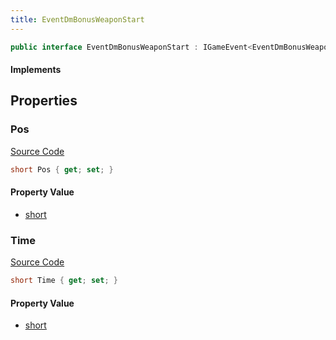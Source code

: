 ```yaml
---
title: EventDmBonusWeaponStart
---
```


```csharp
public interface EventDmBonusWeaponStart : IGameEvent<EventDmBonusWeaponStart>
```

#### Implements

## Properties

### Pos

[Source Code](https://github.com/swiftly-solution/swiftlys2/blob/main/managed/src/SwiftlyS2.Generated/GameEvents/Interfaces/EventDmBonusWeaponStart.cs#L30)

```csharp
short Pos { get; set; }
```

#### Property Value

- [short](https://learn.microsoft.com/dotnet/api/system.int16)

### Time

[Source Code](https://github.com/swiftly-solution/swiftlys2/blob/main/managed/src/SwiftlyS2.Generated/GameEvents/Interfaces/EventDmBonusWeaponStart.cs#L23)

```csharp
short Time { get; set; }
```

#### Property Value

- [short](https://learn.microsoft.com/dotnet/api/system.int16)

